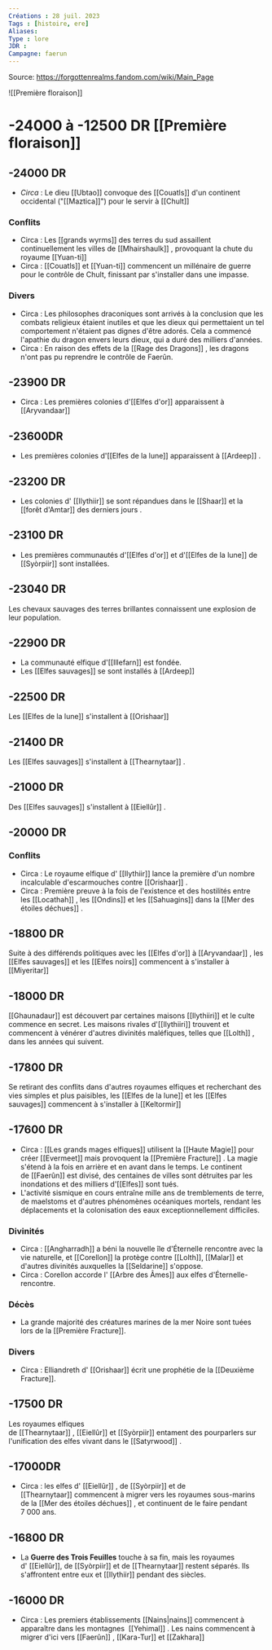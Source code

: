 ```yaml
---
Créations : 28 juil. 2023
Tags : [histoire, ere]
Aliases: 
Type : lore
JDR : 
Campagne: faerun
---
```

Source: https://forgottenrealms.fandom.com/wiki/Main_Page

![[Première floraison]]

# -24000 à -12500 DR  [[Première floraison]]
## -24000 DR
- _Circa_ : Le dieu [[Ubtao]] convoque des [[Couatls]] d'un continent occidental ("[[Maztica]]") pour le servir à [[Chult]]
### Conflits
  - Circa : Les [[grands wyrms]] des terres du sud assaillent continuellement les villes de [[Mhairshaulk]] , provoquant la chute du royaume [[Yuan-ti]]
- Circa : [[Couatls]] et [[Yuan-ti]] commencent un millénaire de guerre pour le contrôle de Chult, finissant par s'installer dans une impasse. 
### Divers
- Circa : Les philosophes draconiques sont arrivés à la conclusion que les combats religieux étaient inutiles et que les dieux qui permettaient un tel comportement n'étaient pas dignes d'être adorés. Cela a commencé l'apathie du dragon envers leurs dieux, qui a duré des milliers d'années.
- Circa : En raison des effets de la [[Rage des Dragons]] , les dragons n'ont pas pu reprendre le contrôle de Faerûn.
## -23900 DR
- Circa : Les premières colonies d'[[Elfes d'or]] apparaissent à [[Aryvandaar]]
## -23600DR
- Les premières colonies d'[[Elfes de la lune]] apparaissent à [[Ardeep]] .
## -23200 DR
- Les colonies d' [[Ilythiir]] se sont répandues dans le [[Shaar]] et la [[forêt d'Amtar]] des derniers jours .
## -23100 DR
- Les premières communautés d'[[Elfes d'or]] et d'[[Elfes de la lune]] de [[Syòrpiir]] sont installées.
## -23040 DR
Les chevaux sauvages des terres brillantes connaissent une explosion de leur population.
## -22900 DR
- La communauté elfique d'[[Illefarn]] est fondée. 
- Les [[Elfes sauvages]] se sont installés à [[Ardeep]] 
## -22500 DR
Les [[Elfes de la lune]] s'installent à [[Orishaar]]
## -21400 DR
Les [[Elfes sauvages]] s'installent à [[Thearnytaar]] .
## -21000 DR
Des [[Elfes sauvages]] s'installent à [[Eiellûr]] .
## -20000 DR
### Conflits
- Circa : Le royaume elfique d' [[Ilythiir]] lance la première d'un nombre incalculable d'escarmouches contre [[Orishaar]] .
- Circa : Première preuve à la fois de l'existence et des hostilités entre les [[Locathah]] , les [[Ondins]] et les [[Sahuagins]] dans la [[Mer des étoiles déchues]] .
## -18800 DR
Suite à des différends politiques avec les [[Elfes d'or]] à [[Aryvandaar]] , les [[Elfes sauvages]] et les [[Elfes noirs]] commencent à s'installer à [[Miyeritar]]
## -18000 DR
[[Ghaunadaur]] est découvert par certaines maisons [[Ilythiiri]] et le culte commence en secret. Les maisons rivales d'[[Ilythiiri]] trouvent et commencent à vénérer d'autres divinités maléfiques, telles que [[Lolth]] , dans les années qui suivent.
## -17800 DR
Se retirant des conflits dans d'autres royaumes elfiques et recherchant des vies simples et plus paisibles, les [[Elfes de la lune]] et les [[Elfes sauvages]] commencent à s'installer à [[Keltormir]]
## -17600 DR
- Circa : [[Les grands mages elfiques]] utilisent la [[Haute Magie]] pour créer [[Evermeet]] mais provoquent la [[Première Fracture]] . La magie s'étend à la fois en arrière et en avant dans le temps. Le continent de [[Faerûn]] est divisé, des centaines de villes sont détruites par les inondations et des milliers d'[[Elfes]] sont tués.
- L'activité sismique en cours entraîne mille ans de tremblements de terre, de maelstoms et d'autres phénomènes océaniques mortels, rendant les déplacements et la colonisation des eaux exceptionnellement difficiles.
### Divinités
- Circa : [[Angharradh]] a béni la nouvelle île d'Éternelle rencontre avec la vie naturelle, et [[Corellon]] la protège contre [[Lolth]], [[Malar]] et d'autres divinités auxquelles la [[Seldarine]] s'oppose.
- Circa : Corellon accorde l' [[Arbre des Âmes]] aux elfes d'Éternelle-rencontre.
### Décès
- La grande majorité des créatures marines de la mer Noire sont tuées lors de la [[Première Fracture]].
### Divers
- Circa : Elliandreth d' [[Orishaar]] écrit une prophétie de la [[Deuxième Fracture]].
## -17500 DR
Les royaumes elfiques de [[Thearnytaar]] , [[Eiellûr]] et [[Syòrpiir]] entament des pourparlers sur l'unification des elfes vivant dans le [[Satyrwood]] .
## -17000DR
- Circa : les elfes d' [[Eiellûr]] , de [[Syòrpiir]] et de [[Thearnytaar]] commencent à migrer vers les royaumes sous-marins de la [[Mer des étoiles déchues]] , et continuent de le faire pendant 7 000 ans.
## -16800 DR
- La **Guerre des Trois Feuilles** touche à sa fin, mais les royaumes d' [[Eiellûr]], de [[Syòrpiir]] et de [[Thearnytaar]] restent séparés. Ils s'affrontent entre eux et [[Ilythiir]] pendant des siècles.
## -16000 DR
- Circa : Les premiers établissements [[Nains|nains]] commencent à apparaître dans les montagnes  [[Yehimal]] . Les nains commencent à migrer d'ici vers [[Faerûn]] , [[Kara-Tur]] et [[Zakhara]]
